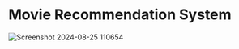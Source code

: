 # Movie Recommendation System


![Screenshot 2024-08-25 110654](https://github.com/user-attachments/assets/6084a57e-4354-4ed0-b0e9-e06b5f64308f)
